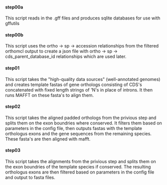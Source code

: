#### step00a
This script reads in the .gff files and produces sqlite databases for use with gffutils

#### step00b
This script uses the ortho -> sp -> accession relationships from the filtered orthomcl output
to create a json file with ortho -> sp -> cds_parent_database_id relationships which are used later.

#### step01
This script takes the "high-quality data sources" (well-annotated genomes) and creates template fastas of gene orthologs
consisting of CDS's concatenated with fixed length strings of 'N's in place of introns.
It then runs MAFFT on these fasta's to align them.

#### step02
This script takes the aligned padded orthologs from the privious step and splits them on the exon boundries
where conserved. It filters them based on parameters in the config file, then outputs fastas with the template
orthologus exons and the gene sequences from the remaining species. These fasta's are then aligned with mafft.

#### step03
This script takes the alignments from the privious step and splits them on the exon boundries of the template
species if conserved. The resulting orthologus exons are then filtered based on parameters in the config file
and output to fasta files.
